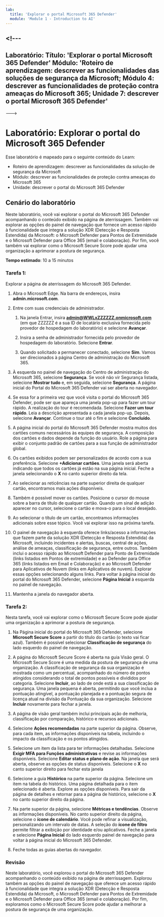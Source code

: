 ```yaml
---
lab:
  title: 'Explorar o portal Microsoft 365 Defender'
  module: 'Module 1 - Introduction to AI'
---
```


<a name="---"></a><!---
---
Laboratório: Título: 'Explorar o portal Microsoft 365 Defender' Módulo: 'Roteiro de aprendizagem: descrever as funcionalidades das soluções de segurança da Microsoft; Módulo 4: descrever as funcionalidades de proteção contra ameaças do Microsoft 365; Unidade 7: descrever o portal Microsoft 365 Defender'
---
--->

# <a name="lab-explore-the-microsoft-365-defender-portal"></a>Laboratório: Explorar o portal do Microsoft 365 Defender

Esse laboratório é mapeado para o seguinte conteúdo do Learn:

- Roteiro de aprendizagem: descrever as funcionalidades da solução de segurança da Microsoft
- Módulo: descrever as funcionalidades de proteção contra ameaças do Microsoft 365
- Unidade: descrever o portal do Microsoft 365 Defender

## <a name="lab-scenario"></a>Cenário do laboratório

Neste laboratório, você vai explorar o portal do Microsoft 365 Defender acompanhando o conteúdo exibido na página de aterrissagem. Também vai explorar as opções do painel de navegação que fornece um acesso rápido à funcionalidade que integra a solução XDR (Detecção e Resposta Estendida) da Microsoft: o Microsoft Defender para Pontos de Extremidade e o Microsoft Defender para Office 365 (email e colaboração).  Por fim, você também vai explorar como o Microsoft Secure Score pode ajudar uma organização a aprimorar a postura de segurança.

**Tempo estimado**: 10 a 15 minutos

### <a name="task-1"></a>Tarefa 1:

Explorar a página de aterrissagem do Microsoft 365 Defender.

1. Abra o Microsoft Edge. Na barra de endereços, insira **admin.microsoft.com**.

1. Entre com suas credenciais de administrador.
    1. Na janela Entrar, insira **admin@WWLxZZZZZZ.onmicrosoft.com** (em que ZZZZZZ é a sua ID de locatário exclusiva fornecida pelo provedor de hospedagem do laboratório) e selecione **Avançar**.

    1. Insira a senha de administrador fornecida pelo provedor de hospedagem do laboratório. Selecione **Entrar**.
    1. Quando solicitado a permanecer conectado, selecione **Sim**. Vamos ser direcionados à página Centro de administração do Microsoft 365.

1. À esquerda no painel de navegação do Centro de administração do Microsoft 365, selecione **Segurança**.  Se você não vir Segurança listada, selecione **Mostrar tudo** e, em seguida, selecione **Segurança**.  A página inicial do Portal do Microsoft 365 Defender vai ser aberta no navegador.  

1. Se essa for a primeira vez que você visita o portal do Microsoft 365 Defender, pode ser que apareça uma janela pop-up para fazer um tour rápido.  A realização do tour é recomendada.  Selecione **Fazer um tour rápido**.  Leia a descrição apresentada a cada janela pop-up. Depois, selecione **Avançar**. Continue o tour até o fim e selecione **Concluído**.

1. A página inicial do portal do Microsoft 365 Defender mostra muitos dos cartões comuns necessários às equipes de segurança. A composição dos cartões e dados depende da função do usuário. Role a página para exibir o conjunto padrão de cartões para a sua função de administrador global.

1. Os cartões exibidos podem ser personalizados de acordo com a sua preferência.  Selecione **+Adicionar cartões**. Uma janela será aberta indicando que todos os cartões já estão na sua página inicial.  Feche a janela selecionando o **X** no canto superior direito da tela.

1. Ao selecionar as reticências na parte superior direita de qualquer cartão, encontramos mais ações disponíveis.  

1. Também é possível mover os cartões. Posicione o cursor do mouse sobre a barra de título de qualquer cartão. Quando um sinal de adição aparecer no cursor, selecione o cartão e mova-o para o local desejado.

1. Ao selecionar o título de um cartão, encontramos informações adicionais sobre esse tópico. Você vai explorar isso na próxima tarefa.

1. O painel de navegação à esquerda oferece links/acesso a informações que fazem parte da solução XDR (Detecção e Resposta Estendida) da Microsoft, incluindo incidentes e alertas, buscas, central de ações, análise de ameaças, classificação de segurança, entre outros.  Também inclui o acesso rápido ao Microsoft Defender para Ponto de Extremidade (links listados em Pontos de extremidade) e ao Defender para Office 365 (links listados em Email e Colaboração) e ao Microsoft Defender para Aplicativos de Nuvem (links em Aplicativos de nuvem).  Explorar essas opções selecionando alguns links.   Para voltar à página inicial do portal do Microsoft 365 Defender, selecione **Página Inicial** à esquerda no painel de navegação.

1. Mantenha a janela do navegador aberta.

### <a name="task-2"></a>Tarefa 2:

Nesta tarefa, você vai explorar como o Microsoft Secure Score pode ajudar uma organização a aprimorar a postura de segurança.

1. Na Página inicial do portal do Microsoft 365 Defender, selecione **Microsoft Secure Score** a partir do título do cartão (o texto vai ficar azul).  Também é possível selecionar **Classificação de segurança** do lado esquerdo do painel de navegação.

1. A página do Microsoft Secure Score é aberta na guia Visão geral. O Microsoft Secure Score é uma medida da postura de segurança de uma organização. A classificação de segurança da sua organização é mostrada como um percentual, acompanhado do número de pontos atingidos considerando o total de pontos possíveis e divididos por categoria. Selecione **Incluir**, ao lado de onde está a sua classificação de segurança.  Uma janela pequena é aberta, permitindo que você inclua a pontuação atingível, a pontuação planejada e a pontuação segura de licença atual na divisão da Pontuação da sua organização.  Selecione **Incluir** novamente para fechar a janela.

1. A página de visão geral também inclui principais ação de melhoria, classificação por comparação, histórico e recursos adicionais.

1. Selecione **Ações recomendadas** na parte superior da página.  Observe, para cada item, as informações disponíveis na tabela, incluindo o impacto da classificação e os pontos atingidos.  

1. Selecione um item da lista para ter informações detalhadas.  Selecione **Exigir MFA para Funções administrativas** e revise as informações disponíveis.  Selecione **Editar status e plano de ação**.  Na janela que será aberta, observe as opções de status disponíveis. Selecione o **X** no canto superior direito para fechar esta janela

1. Selecione a guia **Histórico** na parte superior da página. Selecione um item na tabela do histórico.  Uma página detalhada para o item selecionado é aberta.  Explore as opções disponíveis.  Para sair da página de detalhes e retornar para a página de histórico, selecione o **X** no canto superior direito da página.

1. Na parte superior da página, selecione **Métricas e tendências**.  Observe as informações disponíveis.  No canto superior direito da página, selecione o **ícone de calendário**.  Você pode refinar a visualização, personalizando um intervalo de datas.  A seleção do **ícone de filtro** permite filtrar a exibição por identidade e/ou aplicativos.  Feche a janela e selecione **Página Inicial** do lado esquerdo painel de navegação para voltar à página inicial do Microsoft 365 Defender.

1. Feche todas as guias abertas do navegador.

### <a name="review"></a>Revisão

Neste laboratório, você explorou o portal do Microsoft 365 Defender acompanhando o conteúdo exibido na página de aterrissagem. Explorou também as opções do painel de navegação que oferece um acesso rápido à funcionalidade que integra a solução XDR (Detecção e Resposta Estendida) da Microsoft, o Microsoft Defender para Pontos de Extremidade e o Microsoft Defender para Office 365 (email e colaboração).  Por fim, exploramos como o Microsoft Secure Score pode ajudar a melhorar a postura de segurança de uma organização.
